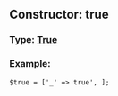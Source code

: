 ## Constructor: true  




### Type: [True](../types/True.md)


### Example:

```
$true = ['_' => true', ];
```